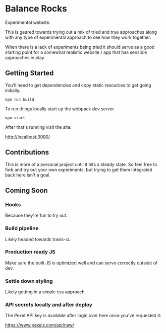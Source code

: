 # Balance Rocks

Experimental website.

This is geared towards trying out a mix of tried and true approaches along with any type of experimental approach to see how they work together.

When there is a lack of experiments being tried it should serve as a good starting point for a somewhat realistic website / app that has sensible approaches in play.

## Getting Started

You'll need to get dependencies and copy static resources to get going initially.

```
npm run build
```

To run things locally start up the webpack dev server.

```
npm start
```

After that's running visit the site:

<http://localhost:3000/>

## Contributions

This is more of a personal project until it hits a steady state. So feel free to fork and try out your own experiments, but trying to get them integrated back here isn't a goal.

## Coming Soon

### Hooks

Because they're fun to try out.

### Build pipeline

Likely headed towards travis-ci.

### Production ready JS

Make sure the built JS is optimized well and can serve correctly outside of dev.

### Settle down styling

Likely getting in a simple css approach.

### API secrets locally and after deploy

The Pexel API key is available after login over here once you've requested it:

<https://www.pexels.com/api/new/>
